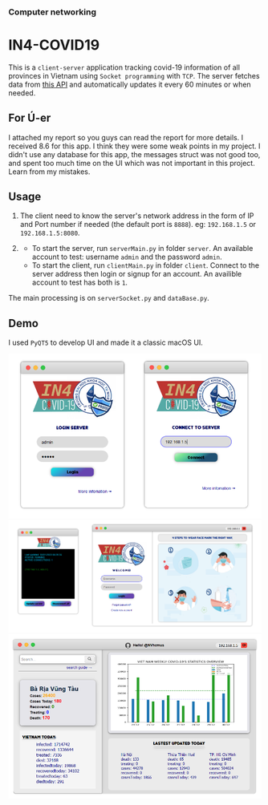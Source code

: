 ### Computer networking

# IN4-COVID19

This is a `client-server` application tracking covid-19 information of all provinces in Vietnam using `Socket programming` with `TCP`.
The server fetches data from [this API](https://api.apify.com/v2/key-value-stores/EaCBL1JNntjR3EakU/records/LATEST) and automatically updates it every 60 minutes or when needed.

## For Ú-er

I attached my report so you guys can read the report for more details. I received 8.6 for this app. I think they were some weak points in my project. I didn't use any database for this app, the messages struct was not good too, and spent too much time on the UI which was not important in this project. Learn from my mistakes.

## Usage

1. The client need to know the server's network address in the form of IP and Port number if needed (the default port is `8888`). eg: `192.168.1.5` or `192.168.1.5:8080`.

2.
   - To start the server, run `serverMain.py` in folder `server`. An available account to test: username `admin` and the password `admin`.
   - To start the client, run `clientMain.py` in folder `client`. Connect to the server address then login or signup for an account. An availible account to test has both is `1`.

The main processing is on `serverSocket.py` and `dataBase.py`.

## Demo

I used `PyQT5` to develop UI and made it a classic macOS UI.


![connect](screenshots/Screenshot%202023-01-30%20093815.png)
![login successfully](screenshots/Screenshot%202023-01-30%20063346.png)
![search result](screenshots/Screenshot%202023-01-30%20093312.png)
